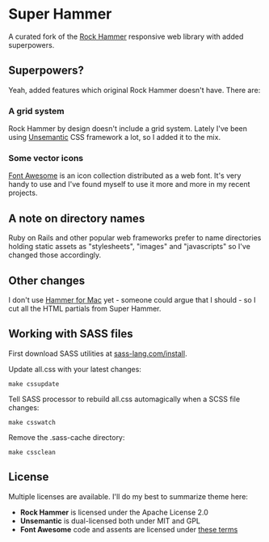 Super Hammer
============

A curated fork of the [Rock Hammer][r] responsive web library with added superpowers. 


## Superpowers?
Yeah, added features which original Rock Hammer doesn't have. There are:

### A grid system
Rock Hammer by design doesn't include a grid system. Lately I've been using [Unsemantic][u] CSS framework a lot, so I added it to the mix.

### Some vector icons
[Font Awesome][fa] is an icon collection distributed as a web font. It's very handy to use and I've found myself to use it more and more in my recent projects.


## A note on directory names
Ruby on Rails and other popular web frameworks prefer to name directories holding static assets as "stylesheets", "images" and "javascripts" so I've changed those accordingly.

## Other changes
I don't use [Hammer for Mac][h] yet - someone could argue that I should - so I cut all the HTML partials from Super Hammer. 


## Working with SASS files

First download SASS utilities at [sass-lang.com/install](http://sass-lang.com/install).

Update all.css with your latest changes:
  
    make cssupdate
  
Tell SASS processor to rebuild all.css automagically when a SCSS file changes:
  
    make csswatch
  
Remove the .sass-cache directory:

    make cssclean
    

## License

Multiple licenses are available. I'll do my best to summarize theme here:

* **Rock Hammer** is licensed under the Apache License 2.0
* **Unsemantic** is dual-licensed both under MIT and GPL
* **Font Awesome** code and assents are licensed under [these terms](http://fortawesome.github.io/Font-Awesome/license/)


[r]: http://malarkey.github.io/Rock-Hammer/
[u]: http://unsemantic.com/
[fa]: http://fortawesome.github.io/Font-Awesome/
[h]: http://hammerformac.com/